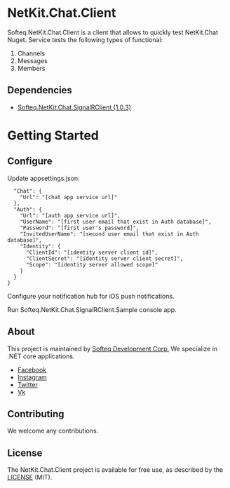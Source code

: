 # NetKit.Chat.Client

Softeq.NetKit.Chat.Client is a client that allows to quickly test NetKit.Chat Nuget. 
Service tests the following types of functional:
1. Channels
2. Messages
3. Members

## Dependencies
 - [Softeq.NetKit.Chat.SignalRClient (1.0.3)](https://github.com/Softeq/NetKit.Chat.SignalRClient "Softeq.NetKit.Chat.SignalRClient (1.0.3)")

# Getting Started

## Configure

Update appsettings.json:

```{
  "Chat": {
    "Url": "[chat app service url]"
  },
  "Auth": {
    "Url": "[auth app service url]",
    "UserName": "[first user email that exist in Auth database]",
    "Password": "[first user's password]",
    "InvitedUserName": "[second user email that exist in Auth database]",
    "Identity": {
      "ClientId": "[identity server client id]",
      "ClientSecret": "[identity server client secret]",
      "Scope": "[identity server allowed scope]" 
    } 
  }
}
```
Configure your notification hub for iOS push notifications. 

 Run Softeq.NetKit.Chat.SignalRClient.Sample console app. 

## About
This project is maintained by [Softeq Development Corp.](https://www.softeq.com/)
We specialize in .NET core applications.

 - [Facebook](https://web.facebook.com/Softeq.by/)
 - [Instagram](https://www.instagram.com/softeq/)
 - [Twitter](https://twitter.com/Softeq)
 - [Vk](https://vk.com/club21079655)

## Contributing

We welcome any contributions.

## License

The NetKit.Chat.Client project is available for free use, as described by the [LICENSE](/LICENSE) (MIT).
